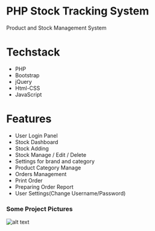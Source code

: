 # PHP Stock Tracking System

Product and Stock Management System

# Techstack

- PHP
- Bootstrap
- jQuery
- Html-CSS
- JavaScript
 
 # Features
 
- User Login Panel
- Stock Dashboard 
- Stock Adding
- Stock Manage / Edit / Delete
- Settings for brand and category
- Product Category Manage
- Orders Management
- Print Order
- Preparing Order Report
- User Settings(Change Username/Password)

### Some Project Pictures

![alt text](https://raw.githubusercontent.com/emirhansensoyresmi/PHP-Stock-Tracking-System-/main/ScreenShot/addorder.png)

